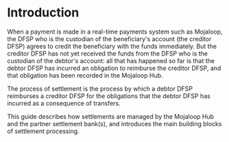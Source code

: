# Introduction

When a payment is made in a real-time payments system such as Mojaloop, the DFSP who is the custodian of the beneficiary's account (the creditor DFSP) agrees to credit the beneficiary with the funds immediately. But the creditor DFSP has not yet received the funds from the DFSP who is the custodian of the debtor's account: all that has happened so far is that the debtor DFSP has incurred an obligation to reimburse the creditor DFSP, and that obligation has been recorded in the Mojaloop Hub.

The process of settlement is the process by which a debtor DFSP reimburses a creditor DFSP for the obligations that the debtor DFSP has incurred as a consequence of transfers. 

This guide describes how settlements are managed by the Mojaloop Hub and the partner settlement bank(s), and introduces the main building blocks of settlement processing.